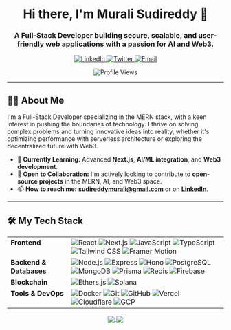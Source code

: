 <h1 align="center">Hi there, I'm Murali Sudireddy 👋</h1>
<h3 align="center">A Full-Stack Developer building secure, scalable, and user-friendly web applications with a passion for AI and Web3.</h3>

<p align="center">
  <a href="https://www.linkedin.com/in/sudireddy-murali-05a10b277/" target="_blank">
    <img src="https://img.shields.io/badge/LinkedIn-0077B5?style=for-the-badge&logo=linkedin&logoColor=white" alt="LinkedIn"/>
  </a>
  <a href="https://x.com/MSudireddy2547" target="_blank">
    <img src="https://img.shields.io/badge/Twitter-1DA1F2?style=for-the-badge&logo=x&logoColor=white" alt="Twitter"/>
  </a>
  <a href="mailto:muralisudireddy0@gmail.com">
    <img src="https://img.shields.io/badge/Email-D14836?style=for-the-badge&logo=gmail&logoColor=white" alt="Email"/>
  </a>
</p>

<p align="center">
  <img src="https://komarev.com/ghpvc/?username=muralichowdhary&label=Profile%20Views&color=0e75b6&style=flat-square" alt="Profile Views" />
</p>

---

## 👨‍💻 About Me

I'm a Full-Stack Developer specializing in the MERN stack, with a keen interest in pushing the boundaries of technology. I thrive on solving complex problems and turning innovative ideas into reality, whether it's optimizing performance with serverless architecture or exploring the decentralized future with Web3.

-   🌱 **Currently Learning:** Advanced **Next.js**, **AI/ML integration**, and **Web3 development**.
-   👯 **Open to Collaboration:** I'm actively looking to contribute to **open-source projects** in the MERN, AI, and Web3 space.
-   📫 **How to reach me:** **[sudireddymurali@gmail.com](mailto:sudireddymurali@gmail.com)** or on **[LinkedIn](https://www.linkedin.com/in/sudireddy-murali-05a10b277/)**.

---

## 🛠️ My Tech Stack

<table>
  <tr>
    <td valign="top"><strong>Frontend</strong></td>
    <td>
      <img src="https://img.shields.io/badge/React-20232A?style=for-the-badge&logo=react&logoColor=61DAFB" alt="React" />
      <img src="https://img.shields.io/badge/Next.js-000000?style=for-the-badge&logo=nextdotjs&logoColor=white" alt="Next.js" />
      <img src="https://img.shields.io/badge/JavaScript-F7DF1E?style=for-the-badge&logo=javascript&logoColor=black" alt="JavaScript" />
      <img src="https://img.shields.io/badge/TypeScript-007ACC?style=for-the-badge&logo=typescript&logoColor=white" alt="TypeScript" />
      <img src="https://img.shields.io/badge/Tailwind_CSS-38B2AC?style=for-the-badge&logo=tailwind-css&logoColor=white" alt="Tailwind CSS" />
      <img src="https://img.shields.io/badge/Framer_Motion-0055FF?style=for-the-badge&logo=framer&logoColor=white" alt="Framer Motion" />
    </td>
  </tr>
  <tr>
    <td valign="top"><strong>Backend & Databases</strong></td>
    <td>
      <img src="https://img.shields.io/badge/Node.js-339933?style=for-the-badge&logo=nodedotjs&logoColor=white" alt="Node.js" />
      <img src="https://img.shields.io/badge/Express.js-000000?style=for-the-badge&logo=express&logoColor=white" alt="Express" />
      <img src="https://img.shields.io/badge/Hono-E36000?style=for-the-badge&logo=hono&logoColor=white" alt="Hono" />
      <img src="https://img.shields.io/badge/PostgreSQL-316192?style=for-the-badge&logo=postgresql&logoColor=white" alt="PostgreSQL" />
      <img src="https://img.shields.io/badge/MongoDB-4EA94B?style=for-the-badge&logo=mongodb&logoColor=white" alt="MongoDB" />
      <img src="https://img.shields.io/badge/Prisma-2D3748?style=for-the-badge&logo=prisma&logoColor=white" alt="Prisma" />
      <img src="https://img.shields.io/badge/Redis-DC382D?style=for-the-badge&logo=redis&logoColor=white" alt="Redis" />
      <img src="https://img.shields.io/badge/Firebase-FFCA28?style=for-the-badge&logo=firebase&logoColor=black" alt="Firebase" />
    </td>
  </tr>
  <tr>
    <td valign="top"><strong>Blockchain</strong></td>
    <td>
      <img src="https://img.shields.io/badge/Ethers.js-2C2C2C?style=for-the-badge&logo=ethereum&logoColor=white" alt="Ethers.js" />
      <img src="https://img.shields.io/badge/Solana-9945FF?style=for-the-badge&logo=solana&logoColor=white" alt="Solana" />
    </td>
  </tr>
  <tr>
    <td valign="top"><strong>Tools & DevOps</strong></td>
    <td>
      <img src="https://img.shields.io/badge/Docker-2496ED?style=for-the-badge&logo=docker&logoColor=white" alt="Docker" />
      <img src="https://img.shields.io/badge/Git-F05032?style=for-the-badge&logo=git&logoColor=white" alt="Git" />
      <img src="https://img.shields.io/badge/GitHub-100000?style=for-the-badge&logo=github&logoColor=white" alt="GitHub" />
      <img src="https://img.shields.io/badge/Vercel-000000?style=for-the-badge&logo=vercel&logoColor=white" alt="Vercel" />
      <img src="https://img.shields.io/badge/Cloudflare-F38020?style=for-the-badge&logo=cloudflare&logoColor=white" alt="Cloudflare" />
      <img src="https://img.shields.io/badge/Google_Cloud-4285F4?style=for-the-badge&logo=google-cloud&logoColor=white" alt="GCP" />
    </td>
  </tr>
</table>

<p align="center">
  <a href="https://github.com/anuraghazra/github-readme-stats">
    <img align="center" src="https://github-readme-stats.vercel.app/api?username=MuraliChowdhary&show_icons=true&theme=tokyonight&include_all_commits=true&count_private=true" />
  </a>
  <a href="https://github.com/anuraghazra/github-readme-stats">
    <img align="center" src="https://github-readme-stats.vercel.app/api/top-langs/?username=MuraliChowdhary&layout=compact&theme=tokyonight" />
  </a>
</p>



